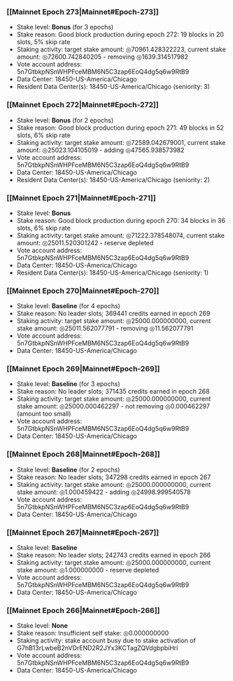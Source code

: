 ### [[Mainnet Epoch 273|Mainnet#Epoch-273]]
* Stake level: **Bonus** (for 3 epochs)
* Stake reason: Good block production during epoch 272: 19 blocks in 20 slots, 5% skip rate
* Staking activity: target stake amount: ◎70961.428322223, current stake amount: ◎72600.742840205 - removing ◎1639.314517982
* Vote account address: 5n7GtbkpNSnWHPFceMBM6N5C3zap6EoQ4dg5q6w9RtB9
* Data Center: 18450-US-America/Chicago
* Resident Data Center(s): 18450-US-America/Chicago (seniority: 3)
### [[Mainnet Epoch 272|Mainnet#Epoch-272]]
* Stake level: **Bonus** (for 2 epochs)
* Stake reason: Good block production during epoch 271: 49 blocks in 52 slots, 6% skip rate
* Staking activity: target stake amount: ◎72589.042679001, current stake amount: ◎25023.104105019 - adding ◎47565.938573982
* Vote account address: 5n7GtbkpNSnWHPFceMBM6N5C3zap6EoQ4dg5q6w9RtB9
* Data Center: 18450-US-America/Chicago
* Resident Data Center(s): 18450-US-America/Chicago (seniority: 2)
### [[Mainnet Epoch 271|Mainnet#Epoch-271]]
* Stake level: **Bonus**
* Stake reason: Good block production during epoch 270: 34 blocks in 36 slots, 6% skip rate
* Staking activity: target stake amount: ◎71222.378548074, current stake amount: ◎25011.520301242 - reserve depleted
* Vote account address: 5n7GtbkpNSnWHPFceMBM6N5C3zap6EoQ4dg5q6w9RtB9
* Data Center: 18450-US-America/Chicago
* Resident Data Center(s): 18450-US-America/Chicago (seniority: 1)
### [[Mainnet Epoch 270|Mainnet#Epoch-270]]
* Stake level: **Baseline** (for 4 epochs)
* Stake reason: No leader slots; 369441 credits earned in epoch 269
* Staking activity: target stake amount: ◎25000.000000000, current stake amount: ◎25011.562077791 - removing ◎11.562077791
* Vote account address: 5n7GtbkpNSnWHPFceMBM6N5C3zap6EoQ4dg5q6w9RtB9
* Data Center: 18450-US-America/Chicago
### [[Mainnet Epoch 269|Mainnet#Epoch-269]]
* Stake level: **Baseline** (for 3 epochs)
* Stake reason: No leader slots; 371435 credits earned in epoch 268
* Staking activity: target stake amount: ◎25000.000000000, current stake amount: ◎25000.000462297 - not removing ◎0.000462297 (amount too small)
* Vote account address: 5n7GtbkpNSnWHPFceMBM6N5C3zap6EoQ4dg5q6w9RtB9
* Data Center: 18450-US-America/Chicago
### [[Mainnet Epoch 268|Mainnet#Epoch-268]]
* Stake level: **Baseline** (for 2 epochs)
* Stake reason: No leader slots; 347298 credits earned in epoch 267
* Staking activity: target stake amount: ◎25000.000000000, current stake amount: ◎1.000459422 - adding ◎24998.999540578
* Vote account address: 5n7GtbkpNSnWHPFceMBM6N5C3zap6EoQ4dg5q6w9RtB9
* Data Center: 18450-US-America/Chicago
### [[Mainnet Epoch 267|Mainnet#Epoch-267]]
* Stake level: **Baseline**
* Stake reason: No leader slots; 242743 credits earned in epoch 266
* Staking activity: target stake amount: ◎25000.000000000, current stake amount: ◎1.000000000 - reserve depleted
* Vote account address: 5n7GtbkpNSnWHPFceMBM6N5C3zap6EoQ4dg5q6w9RtB9
* Data Center: 18450-US-America/Chicago
### [[Mainnet Epoch 266|Mainnet#Epoch-266]]
* Stake level: **None**
* Stake reason: Insufficient self stake: ◎0.000000000
* Staking activity: stake account busy due to stake activation of G7hB13rLwbeB2nVDrEND2R2JYx3KCTagZQVdgbpbiHri
* Vote account address: 5n7GtbkpNSnWHPFceMBM6N5C3zap6EoQ4dg5q6w9RtB9
* Data Center: 18450-US-America/Chicago